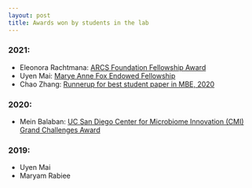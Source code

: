 ```yaml
---
layout: post
title: Awards won by students in the lab
---
```


### 2021:

* Eleonora Rachtmana: [ ARCS Foundation Fellowship Award ](https://grad.ucsd.edu/financial/fellowships/arcs-scholars/index.html)
* Uyen Mai: [Marye Anne Fox Endowed Fellowship](https://adminrecords.ucsd.edu/Notices/2021/2021-6-15-3.html) 
* Chao Zhang: [Runnerup for best student paper in MBE, 2020](https://www.smbe.org/smbe/AWARDS/StudentandPostdoctoralFellowAwards/BestGraduateStudentPaperAward.aspx)

### 2020:

* Mein Balaban: [UC San Diego Center for Microbiome Innovation (CMI) Grand Challenges Award]()

### 2019:

* Uyen Mai
* Maryam Rabiee 
